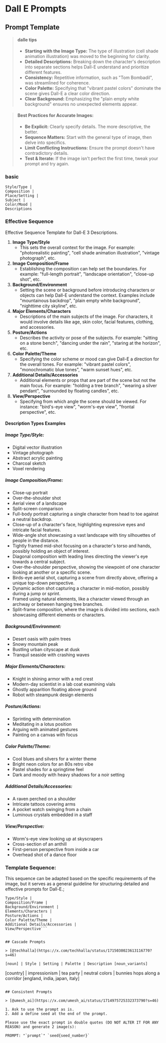 # Dall E Prompts

## Prompt Template

> #### dalle tips
>
> - **Starting with the Image Type:** The type of illustration (cell shade animation illustration) was moved to the beginning for clarity.
> - **Detailed Descriptions:** Breaking down the character's description into separate sections helps Dall-E understand and prioritize different features.
> - **Consistency:** Repetitive information, such as "Tom Bombadil", was streamlined for coherence.
> - **Color Palette:** Specifying that "vibrant pastel colors" dominate the scene gives Dall-E a clear color direction.
> - **Clear Background:** Emphasizing the "plain empty white background" ensures no unexpected elements appear.

> #### Best Practices for Accurate Images:
>
> - **Be Explicit:** Clearly specify details. The more descriptive, the better.
> - **Sequence Matters:** Start with the general type of image, then delve into specifics.
> - **Limit Conflicting Instructions:** Ensure the prompt doesn't have contradictory details.
> - **Test & Iterate:** If the image isn't perfect the first time, tweak your prompt and try again.

### basic

```
Style/Type |
Composition |
Place/Setting |
Subject |
Color/Mood |
Descriptions
```


### Effective Sequence

Effective Sequence Template for Dall-E 3 Descriptions.

1. **Image Type/Style**
   - This sets the overall context for the image. For example: "photorealistic painting", "cell shade animation illustration", "vintage photograph", etc.
1. **Image Composition/Frame**
   - Establishing the composition can help set the boundaries. For example: "full-length portrait", "landscape orientation", "close-up shot", etc.
1. **Background/Environment**
   - Setting the scene or background before introducing characters or objects can help Dall-E understand the context. Examples include "mountainous backdrop", "plain empty white background", "nighttime city skyline", etc.
1. **Major Elements/Characters**
   - Descriptions of the main subjects of the image. For characters, it would involve details like age, skin color, facial features, clothing, and accessories.
1. **Posture/Actions**
   - Describes the activity or pose of the subjects. For example: "sitting on a stone bench", "dancing under the rain", "staring at the horizon", etc.
1. **Color Palette/Theme**
   - Specifying the color scheme or mood can give Dall-E a direction for the overall tones. For example: "vibrant pastel colors", "monochromatic blue tones", "warm sunset hues", etc.
1. **Additional Details/Accessories**
   - Additional elements or props that are part of the scene but not the main focus. For example: "holding a tree branch", "wearing a silver pendant", "surrounded by floating candles", etc.
1. **View/Perspective**
   - Specifying from which angle the scene should be viewed. For instance: "bird's-eye view", "worm's-eye view", "frontal perspective", etc.

#### Description Types Examples 

##### Image Type/Style:

- Digital vector illustration
- Vintage photograph
- Abstract acrylic painting
- Charcoal sketch
- Voxel rendering

##### Image Composition/Frame:

- Close-up portrait
- Over-the-shoulder shot
- Aerial view of a landscape
- Split-screen comparison
- Full-body portrait capturing a single character from head to toe against a neutral backdrop.
- Close-up of a character's face, highlighting expressive eyes and intricate facial features.
- Wide-angle shot showcasing a vast landscape with tiny silhouettes of people in the distance.
- Tightly framed mid-shot focusing on a character's torso and hands, possibly holding an object of interest.
- Diagonal composition with leading lines directing the viewer's eye towards a central subject.
- Over-the-shoulder perspective, showing the viewpoint of one character looking at another or a specific scene.
- Birds-eye aerial shot, capturing a scene from directly above, offering a unique top-down perspective.
- Dynamic action shot capturing a character in mid-motion, possibly during a jump or sprint.
- Framed using natural elements, like a character viewed through an archway or between hanging tree branches.
- Split-frame composition, where the image is divided into sections, each showcasing different elements or characters.

##### Background/Environment:

- Desert oasis with palm trees
- Snowy mountain peak
- Bustling urban cityscape at dusk
- Tranquil seaside with crashing waves

##### Major Elements/Characters:

- Knight in shining armor with a red crest
- Modern-day scientist in a lab coat examining vials
- Ghostly apparition floating above ground
- Robot with steampunk design elements

##### Posture/Actions:

- Sprinting with determination
- Meditating in a lotus position
- Arguing with animated gestures
- Painting on a canvas with focus

##### Color Palette/Theme:

- Cool blues and silvers for a winter theme
- Bright neon colors for an 80s retro vibe
- Pastel shades for a springtime feel
- Dark and moody with heavy shadows for a noir setting

##### Additional Details/Accessories:

- A raven perched on a shoulder
- Intricate tattoos covering arms
- A pocket watch swinging from a chain
- Luminous crystals embedded in a staff

##### View/Perspective:

- Worm's-eye view looking up at skyscrapers
- Cross-section of an anthill
- First-person perspective from inside a car
- Overhead shot of a dance floor

### Template Sequence:

This sequence can be adapted based on the specific requirements of the image, but it serves as a general guideline for structuring detailed and effective prompts for Dall-E.;

```
Type/Style |
Composition/Frame |
Background/Environment |
Elements/Characters |
Posture/Actions |
Color Palette/Theme |
Additional Details/Accessories |
View/Perspective```


## Cascade Prompts

> [@techhalla](https://x.com/techhalla/status/1715030023613116770?s=46)

[noun] | Style | Setting | Palette | Description [noun_variants]

```
[country] | impressionism | tea party | neutral colors | bunnies hops along a corridor [england, india, japan, italy]
```

## Consistent Prompts

> [@umesh_ai](https://x.com/umesh_ai/status/1714975725332373790?s=46)

1. Ask to use the prompt as is.
2. Add a define seed at the end of the prompt.

Please use the exact prompt in double quotes (DO NOT ALTER IT FOR ANY REASON) and generate 2 image(s):

PROMPT: "`prompt`" `seed{seed_number}`
